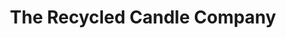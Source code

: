 ---
title: "The Recycled Candle Company"
url: /exeter/the-recycled-candle-company/
shop: candles
---